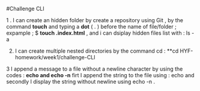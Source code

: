 #Challenge CLI


1 . I can create an hidden folder by create a repository using Git , by the command **touch** and typing a **dot** ( . ) before the name of file/folder ;
expample ; $ **touch .index.html** ,
and i can dsiplay hidden files list with : ls -a

2.  I  can  create multiple nested directories by the command cd : 
**cd HYF-homework/week1/challenge-CLI


3  I append a message to a file without a newline character by using the codes : **echo and echo -n**
firt I append the string to the file using : echo <somthing>  and secondly I display the string without newline using echo -n   .
